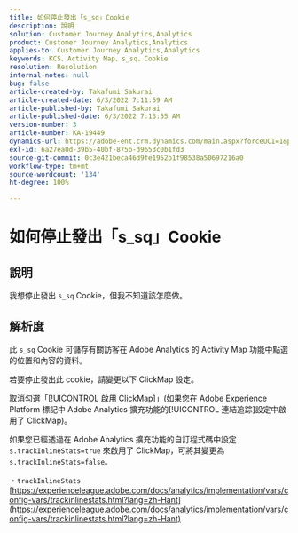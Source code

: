 ```yaml
---
title: 如何停止發出「s_sq」Cookie
description: 說明
solution: Customer Journey Analytics,Analytics
product: Customer Journey Analytics,Analytics
applies-to: Customer Journey Analytics,Analytics
keywords: KCS、Activity Map、s_sq、Cookie
resolution: Resolution
internal-notes: null
bug: false
article-created-by: Takafumi Sakurai
article-created-date: 6/3/2022 7:11:59 AM
article-published-by: Takafumi Sakurai
article-published-date: 6/3/2022 7:13:55 AM
version-number: 3
article-number: KA-19449
dynamics-url: https://adobe-ent.crm.dynamics.com/main.aspx?forceUCI=1&pagetype=entityrecord&etn=knowledgearticle&id=57f2b672-0ce3-ec11-bb3d-000d3a33d4a1
exl-id: 6a27ea0d-39b5-40bf-875b-d9653c0b1fd3
source-git-commit: 0c3e421beca46d9fe1952b1f98538a50697216a0
workflow-type: tm+mt
source-wordcount: '134'
ht-degree: 100%

---
```


# 如何停止發出「s_sq」Cookie

## 說明

我想停止發出 `s_sq` Cookie，但我不知道該怎麼做。

## 解析度


此 `s_sq` Cookie 可儲存有關訪客在 Adob&#x200B;&#x200B;e Analytics 的 Activity Map 功能中點選的位置和內容的資料。

若要停止發出此 cookie，請變更以下 ClickMap 設定。

取消勾選「[!UICONTROL 啟用 ClickMap]」(如果您在 Adobe Experience Platform 標記中 Adobe Analytics 擴充功能的[!UICONTROL 連結追踪]設定中啟用了 ClickMap)。

如果您已經透過在 Adobe Analytics 擴充功能的自訂程式碼中設定 `s.trackInlineStats=true` 來啟用了 ClickMap，可將其變更為 `s.trackInlineStats=false`。

・`trackInlineStats`
[https://experienceleague.adobe.com/docs/analytics/implementation/vars/config-vars/trackinlinestats.html?lang=zh-Hant](https://experienceleague.adobe.com/docs/analytics/implementation/vars/config-vars/trackinlinestats.html?lang=zh-Hant)
